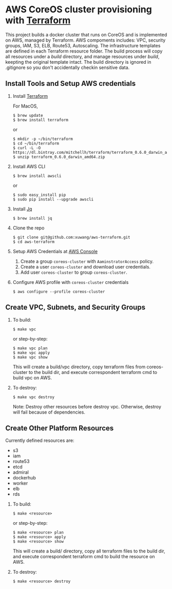 # AWS CoreOS cluster provisioning with [Terraform](http://www.terraform.io/downloads.html)

This project builds a docker cluster that runs on CoreOS and is implemented on AWS, managed by Terraform. 
AWS compoments includes: VPC, security groups, IAM, S3, ELB, Route53, Autoscaling. 
The infrastructure templates are defined in each Terraform resource folder. The build process will copy all resources under a *build* directory, and manage resources under *build*, keepting the original template intact. The build directory is ignored in .gitignore so you don't accidentally checkin sensitive data. 

## Install Tools and Setup AWS credentials

1. Install [Terraform](http://www.terraform.io/downloads.html)

    For MacOS,
    ```
    $ brew update
    $ brew install terraform
    ```
    or
    ```
    $ mkdir -p ~/bin/terraform
    $ cd ~/bin/terraform
    $ curl -L -O https://dl.bintray.com/mitchellh/terraform/terraform_0.6.0_darwin_amd64.zip
    $ unzip terraform_0.6.0_darwin_amd64.zip
    ```

1. Install AWS CLI
    ```
    $ brew install awscli
    ```
    or

    ```
    $ sudo easy_install pip
    $ sudo pip install --upgrade awscli
    ```

1. Install [Jq](http://stedolan.github.io/jq/)
    ```
    $ brew install jq
    ```

1. Clone the repo    
    ```
    $ git clone git@github.com:xuwang/aws-terraform.git
    $ cd aws-terraform
    ```
1. Setup AWS Credentials at [AWS Console](https://console.aws.amazon.com/)
    1. Create a group `coreos-cluster` with `AaminstratorAccess` policy.
    2. Create a user `coreos-cluster` and download user credentials.
    3. Add user `coreos-cluster` to group `coreos-cluster`.

1. Configure AWS profile with `coreos-cluster` credentials
    ```
    $ aws configure --profile coreos-cluster
    ```


## Create VPC, Subnets, and Security Groups

1. To build:

    ```
    $ make vpc
    ```

    or step-by-step:

    ```
    $ make vpc plan
    $ make vpc apply
    $ make vpc show
    ```

    This will create a build/vpc directory, copy terraform files from coreos-cluster to the build dir, 
    and execute correspondent terraform cmd to build vpc on AWS.


1. To destroy:

    ```
    $ make vpc destroy
    ```

    Note: Destroy other resources before destroy vpc. Otherwise, destroy will fail because of dependencies.

## Create Other Platform Resources

Currently defined resources are:

* s3
* iam
* route53
* etcd
* admiral
* dockerhub
* worker
* elb
* rds


1. To build:

    ```
    $ make <resource>
    ```

    or step-by-step:

    ```
    $ make <resource> plan
    $ make <resource> apply
    $ make <resource> show
    ```

    This will create a build/<resource> directory, copy all terraform files to the build dir, 
    and execute correspondent terraform cmd to build the resource on AWS.

2. To destroy:

    ```
    $ make <resource> destroy
    ```
